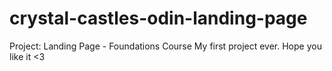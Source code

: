 # crystal-castles-odin-landing-page
Project: Landing Page - Foundations Course
My first project ever. Hope you like it <3

